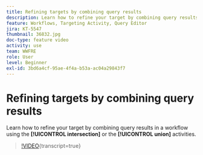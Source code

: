 ```yaml
---
title: Refining targets by combining query results
description: Learn how to refine your target by combining query results in a workflow using the intersection or the union activities.
feature: Workflows, Targeting Activity, Query Editor
jira: KT-5547
thumbnail: 36832.jpg
doc-type: feature video
activity: use
team: WWFRE
role: User
level: Beginner
exl-id: 3bd6a4cf-95ae-4f4a-b53a-ac04a29843f7
---
```

# Refining targets by combining query results

Learn how to refine your target by combining query results in a workflow using the **[!UICONTROL intersection]** or the **[!UICONTROL union]** activities.

>[!VIDEO](https://video.tv.adobe.com/v/36832?quality=12&learn=on){transcript=true}
